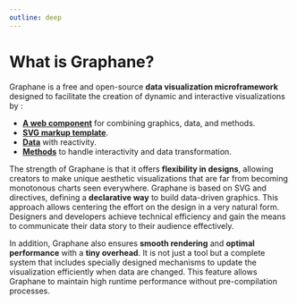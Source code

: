 ```yaml
---
outline: deep
---
```


# What is Graphane?

Graphane is a free and open-source **data visualization microframework** designed to facilitate the
creation of dynamic and interactive visualizations by :

- [**A web component**](./composer.md) for combining graphics, data, and methods.
- [**SVG markup template**](./template.md).
- [**Data**](./data.md) with reactivity.
- [**Methods**](./methods.md) to handle interactivity and data transformation.

The strength of Graphane is that it offers **flexibility in designs**, allowing creators to make
unique aesthetic visualizations that are far from becoming monotonous charts seen everywhere.
Graphane is based on SVG and directives, defining a **declarative way** to build data-driven
graphics. This approach allows centering the effort on the design in a very natural form. Designers
and developers achieve technical efficiency and gain the means to communicate their data story to
their audience effectively.

In addition, Graphane also ensures **smooth rendering** and **optimal performance** with a **tiny
overhead**. It is not just a tool but a complete system that includes specially designed mechanisms
to update the visualization efficiently when data are changed. This feature allows Graphane to
maintain high runtime performance without pre-compilation processes.

